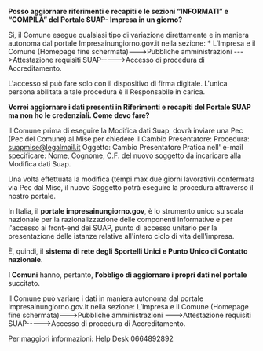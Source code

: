 **Posso aggiornare riferimenti e recapiti e le sezioni “INFORMATI” e “COMPILA” del Portale SUAP- Impresa in un giorno?**

Si, il Comune esegue qualsiasi tipo di variazione direttamente e in maniera autonoma dal portale Impresainungiorno.gov.it nella sezione: * L’Impresa e il Comune (Homepage fine schermata)--->Pubbliche amministrazioni --->Attestazione requisiti SUAP----->Accesso di procedura di Accreditamento.

L'accesso si può fare solo con il dispositivo di firma digitale. L'unica persona abilitata a tale procedura è il Responsabile in carica.

**Vorrei aggiornare i dati presenti in Riferimenti e recapiti del Portale SUAP ma non ho le credenziali. Come devo fare?**

Il Comune prima di eseguire la Modifica dati Suap, dovrà inviare una Pec (Pec del Comune) al Mise per chiedere il Cambio Presentatore: Procedura: suapmise@legalmail.it Oggetto: Cambio Presentatore Pratica nell' e-mail specificare: Nome, Cognome, C.F. del nuovo soggetto da incaricare alla Modifica dati Suap.

Una volta effettuata la modifica (tempi max due giorni lavorativi) confermata via Pec dal Mise, il nuovo Soggetto potrà eseguire la procedura attraverso il nostro portale.

In Italia, il **portale impresainungiorno.gov**, è lo strumento unico su scala nazionale per la razionalizzazione delle componenti informative e per l'accesso ai front-end dei SUAP, punto di accesso unitario per la presentazione delle istanze relative all'intero ciclo di vita dell'impresa.

È, quindi, il **sistema di rete degli Sportelli Unici e Punto Unico di Contatto nazionale**.

**I Comuni** hanno, pertanto, **l’obbligo di aggiornare i propri dati nel portale** succitato.

Il Comune può variare i dati in maniera autonoma dal portale Impresainungiorno.gov.it nella sezione: L’Impresa e il Comune (Homepage fine schermata)--->Pubbliche amministrazioni --->Attestazione requisiti SUAP----->Accesso di procedura di Accreditamento.

Per maggiori informazioni: Help Desk 0664892892
